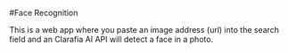 #Face Recognition

This is a web app where you paste an image address (url) into the search field and an Clarafia AI API will detect a face in a photo.